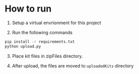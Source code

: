 # How to run
1. Setup a virtual envrionment for this project

2. Run the following commands
```bash
pip install -r requirements.txt
python upload.py
```

3. Place kit files in zipFiles directory.

4. After upload, the files are moved to `uploadedKits` directory
